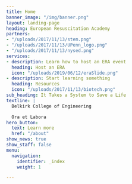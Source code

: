 ```yaml
---
title: Home
banner_image: "/img/banner.png"
layout: landing-page
heading: European Resuscitation Academy
partners:
- "/uploads/2017/11/13/stem.png"
- "/uploads/2017/11/13/UPenn_logo.png"
- "/uploads/2017/11/13/nysed.png"
services:
- description: Learn how to host an ERA event
  heading: Host an ERA
  icon: "/uploads/2019/06/12/eraSlide.png"
- description: Start learning something
  heading: Resources
  icon: "/uploads/2017/11/13/biotech.png"
sub_heading: It Takes a System to Save a Life
textline: |
  Belkirk College of Engineering

  Ora et Labora
hero_button:
  text: Learn more
  href: "/about"
show_news: true
show_staff: false
menu:
  navigation:
    identifier: _index
    weight: 1

---
```

